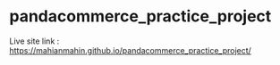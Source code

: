 # pandacommerce_practice_project

Live site link : https://mahianmahin.github.io/pandacommerce_practice_project/
